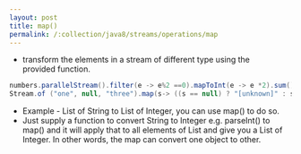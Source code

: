 ```yaml
---
layout: post
title: map()
permalink: /:collection/java8/streams/operations/map
---
```


* transform the elements in a stream of different type using the provided function.

```java
numbers.parallelStream().filter(e -> e%2 ==0).mapToInt(e -> e *2).sum()
Stream.of ("one", null, "three").map(s-> ((s == null) ? "[unknown]" : s)).collect (Collectors.toList ());
```

* Example - List of String to List of Integer, you can use map() to do so.
* Just supply a function to convert String to Integer e.g. parseInt() to map() and it will apply that to all elements of List and give you a List of Integer. In other words, the map can convert one object to other.
